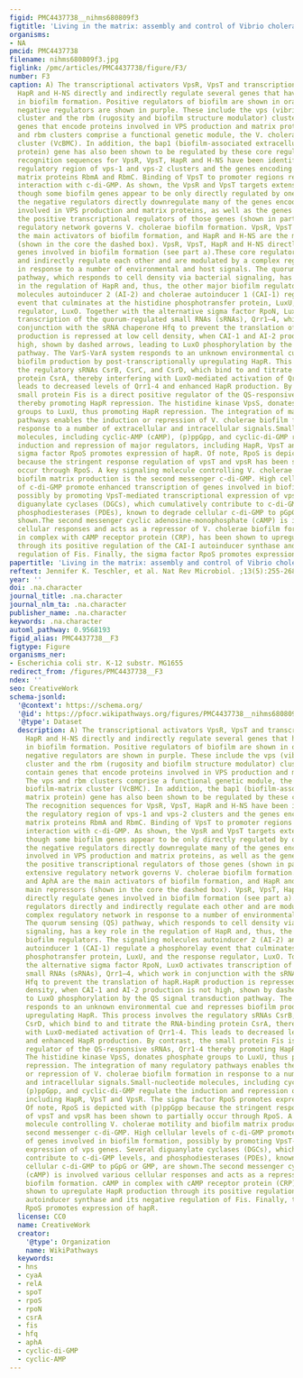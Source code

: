 ```yaml
---
figid: PMC4437738__nihms680809f3
figtitle: 'Living in the matrix: assembly and control of Vibrio cholerae biofilms'
organisms:
- NA
pmcid: PMC4437738
filename: nihms680809f3.jpg
figlink: /pmc/articles/PMC4437738/figure/F3/
number: F3
caption: A) The transcriptional activators VpsR, VpsT and transcriptional repressors
  HapR and H-NS directly and indirectly regulate several genes that have key roles
  in biofilm formation. Positive regulators of biofilm are shown in orange, while
  negative regulators are shown in purple. These include the vps (vibrio polysaccharide)
  cluster and the rbm (rugosity and biofilm structure modulator) cluster, which contain
  genes that encode proteins involved in VPS production and matrix proteins. The vps
  and rbm clusters comprise a functional genetic module, the V. cholerae biofilm-matrix
  cluster (VcBMC). In addition, the bap1 (biofilm-associated extracellular matrix
  protein) gene has also been shown to be regulated by these core regulators. The
  recognition sequences for VpsR, VpsT, HapR and H-NS have been identified in the
  regulatory region of vps-1 and vps-2 clusters and the genes encoding the extracellular
  matrix proteins RbmA and RbmC. Binding of VpsT to promoter regions requires its
  interaction with c-di-GMP. As shown, the VpsR and VpsT targets extensively overlap,
  though some biofilm genes appear to be only directly regulated by one. Additionally,
  the negative regulators directly downregulate many of the genes encoding proteins
  involved in VPS production and matrix proteins, as well as the genes that encode
  the positive transcriptional regulators of those genes (shown in part b).B) An extensive
  regulatory network governs V. cholerae biofilm formation. VpsR, VpsT and AphA are
  the main activators of biofilm formation, and HapR and H-NS are the main repressors
  (shown in the core the dashed box). VpsR, VpsT, HapR and H-NS directly regulate
  genes involved in biofilm formation (see part a).These core regulators directly
  and indirectly regulate each other and are modulated by a complex regulatory network
  in response to a number of environmental and host signals. The quorum sensing (QS)
  pathway, which responds to cell density via bacterial signaling, has a key role
  in the regulation of HapR and, thus, the other major biofilm regulators. The signaling
  molecules autoinducer 2 (AI-2) and cholerae autoinducer 1 (CAI-1) regulate a phosphorelay
  event that culminates at the histidine phosphotransfer protein, LuxU, and the response
  regulator, LuxO. Together with the alternative sigma factor RpoN, LuxO activates
  transcription of the quorum-regulated small RNAs (sRNAs), Qrr1–4, which work in
  conjunction with the sRNA chaperone Hfq to prevent the translation of hapR.HapR
  production is repressed at low cell density, when CAI-1 and AI-2 production is not
  high, shown by dashed arrows, leading to LuxO phosphorylation by the QS signal transduction
  pathway. The VarS-VarA system responds to an unknown environmental cue and represses
  biofilm production by post-transcriptionally upregulating HapR. This process involves
  the regulatory sRNAs CsrB, CsrC, and CsrD, which bind to and titrate the RNA-binding
  protein CsrA, thereby interfering with LuxO-mediated activation of Qrr1-4. This
  leads to decreased levels of Qrr1-4 and enhanced HapR production. By contrast, the
  small protein Fis is a direct positive regulator of the QS-responsive sRNAs, Qrr1-4
  thereby promoting HapR repression. The histidine kinase VpsS, donates phosphate
  groups to LuxU, thus promoting HapR repression. The integration of many regulatory
  pathways enables the induction or repression of V. cholerae biofilm formation in
  response to a number of extracellular and intracellular signals.Small-nucleotide
  molecules, including cyclic-AMP (cAMP), (p)ppGpp, and cyclic-di-GMP regulate the
  induction and repression of major regulators, including HapR, VpsT and VpsR. The
  sigma factor RpoS promotes expression of hapR. Of note, RpoS is depicted with (p)ppGpp
  because the stringent response regulation of vpsT and vpsR has been shown to partially
  occur through RpoS. A key signaling molecule controlling V. cholerae motility and
  biofilm matrix production is the second messenger c-di-GMP. High cellular levels
  of c-di-GMP promote enhanced transcription of genes involved in biofilm formation,
  possibly by promoting VpsT-mediated transcriptional expression of vps genes. Several
  diguanylate cyclases (DGCs), which cumulatively contribute to c-di-GMP levels, and
  phosphodiesterases (PDEs), known to degrade cellular c-di-GMP to pGpG or GMP, are
  shown.The second messenger cyclic adenosine-monophosphate (cAMP) is involved various
  cellular responses and acts as a repressor of V. cholerae biofilm formation. cAMP
  in complex with cAMP receptor protein (CRP), has been shown to upregulate HapR production
  through its positive regulation of the CAI-I autoinducer synthase and its negative
  regulation of Fis. Finally, the sigma factor RpoS promotes expression of hapR.
papertitle: 'Living in the matrix: assembly and control of Vibrio cholerae biofilms.'
reftext: Jennifer K. Teschler, et al. Nat Rev Microbiol. ;13(5):255-268.
year: ''
doi: .na.character
journal_title: .na.character
journal_nlm_ta: .na.character
publisher_name: .na.character
keywords: .na.character
automl_pathway: 0.9568193
figid_alias: PMC4437738__F3
figtype: Figure
organisms_ner:
- Escherichia coli str. K-12 substr. MG1655
redirect_from: /figures/PMC4437738__F3
ndex: ''
seo: CreativeWork
schema-jsonld:
  '@context': https://schema.org/
  '@id': https://pfocr.wikipathways.org/figures/PMC4437738__nihms680809f3.html
  '@type': Dataset
  description: A) The transcriptional activators VpsR, VpsT and transcriptional repressors
    HapR and H-NS directly and indirectly regulate several genes that have key roles
    in biofilm formation. Positive regulators of biofilm are shown in orange, while
    negative regulators are shown in purple. These include the vps (vibrio polysaccharide)
    cluster and the rbm (rugosity and biofilm structure modulator) cluster, which
    contain genes that encode proteins involved in VPS production and matrix proteins.
    The vps and rbm clusters comprise a functional genetic module, the V. cholerae
    biofilm-matrix cluster (VcBMC). In addition, the bap1 (biofilm-associated extracellular
    matrix protein) gene has also been shown to be regulated by these core regulators.
    The recognition sequences for VpsR, VpsT, HapR and H-NS have been identified in
    the regulatory region of vps-1 and vps-2 clusters and the genes encoding the extracellular
    matrix proteins RbmA and RbmC. Binding of VpsT to promoter regions requires its
    interaction with c-di-GMP. As shown, the VpsR and VpsT targets extensively overlap,
    though some biofilm genes appear to be only directly regulated by one. Additionally,
    the negative regulators directly downregulate many of the genes encoding proteins
    involved in VPS production and matrix proteins, as well as the genes that encode
    the positive transcriptional regulators of those genes (shown in part b).B) An
    extensive regulatory network governs V. cholerae biofilm formation. VpsR, VpsT
    and AphA are the main activators of biofilm formation, and HapR and H-NS are the
    main repressors (shown in the core the dashed box). VpsR, VpsT, HapR and H-NS
    directly regulate genes involved in biofilm formation (see part a).These core
    regulators directly and indirectly regulate each other and are modulated by a
    complex regulatory network in response to a number of environmental and host signals.
    The quorum sensing (QS) pathway, which responds to cell density via bacterial
    signaling, has a key role in the regulation of HapR and, thus, the other major
    biofilm regulators. The signaling molecules autoinducer 2 (AI-2) and cholerae
    autoinducer 1 (CAI-1) regulate a phosphorelay event that culminates at the histidine
    phosphotransfer protein, LuxU, and the response regulator, LuxO. Together with
    the alternative sigma factor RpoN, LuxO activates transcription of the quorum-regulated
    small RNAs (sRNAs), Qrr1–4, which work in conjunction with the sRNA chaperone
    Hfq to prevent the translation of hapR.HapR production is repressed at low cell
    density, when CAI-1 and AI-2 production is not high, shown by dashed arrows, leading
    to LuxO phosphorylation by the QS signal transduction pathway. The VarS-VarA system
    responds to an unknown environmental cue and represses biofilm production by post-transcriptionally
    upregulating HapR. This process involves the regulatory sRNAs CsrB, CsrC, and
    CsrD, which bind to and titrate the RNA-binding protein CsrA, thereby interfering
    with LuxO-mediated activation of Qrr1-4. This leads to decreased levels of Qrr1-4
    and enhanced HapR production. By contrast, the small protein Fis is a direct positive
    regulator of the QS-responsive sRNAs, Qrr1-4 thereby promoting HapR repression.
    The histidine kinase VpsS, donates phosphate groups to LuxU, thus promoting HapR
    repression. The integration of many regulatory pathways enables the induction
    or repression of V. cholerae biofilm formation in response to a number of extracellular
    and intracellular signals.Small-nucleotide molecules, including cyclic-AMP (cAMP),
    (p)ppGpp, and cyclic-di-GMP regulate the induction and repression of major regulators,
    including HapR, VpsT and VpsR. The sigma factor RpoS promotes expression of hapR.
    Of note, RpoS is depicted with (p)ppGpp because the stringent response regulation
    of vpsT and vpsR has been shown to partially occur through RpoS. A key signaling
    molecule controlling V. cholerae motility and biofilm matrix production is the
    second messenger c-di-GMP. High cellular levels of c-di-GMP promote enhanced transcription
    of genes involved in biofilm formation, possibly by promoting VpsT-mediated transcriptional
    expression of vps genes. Several diguanylate cyclases (DGCs), which cumulatively
    contribute to c-di-GMP levels, and phosphodiesterases (PDEs), known to degrade
    cellular c-di-GMP to pGpG or GMP, are shown.The second messenger cyclic adenosine-monophosphate
    (cAMP) is involved various cellular responses and acts as a repressor of V. cholerae
    biofilm formation. cAMP in complex with cAMP receptor protein (CRP), has been
    shown to upregulate HapR production through its positive regulation of the CAI-I
    autoinducer synthase and its negative regulation of Fis. Finally, the sigma factor
    RpoS promotes expression of hapR.
  license: CC0
  name: CreativeWork
  creator:
    '@type': Organization
    name: WikiPathways
  keywords:
  - hns
  - cyaA
  - relA
  - spoT
  - rpoS
  - rpoN
  - csrA
  - fis
  - hfq
  - aphA
  - cyclic-di-GMP
  - cyclic-AMP
---
```

